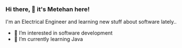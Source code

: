### Hi there, :wave: it's Metehan here!
I'm an Electrical Engineer and learning new stuff about software lately..
- 👀 I’m interested in software development
- 🌱 I’m currently learning Java

<!---
metehankozan/metehankozan is a ✨ special ✨ repository because its `README.md` (this file) appears on your GitHub profile.
You can click the Preview link to take a look at your changes.
--->
